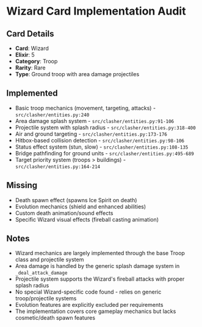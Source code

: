 # Wizard Card Implementation Audit

## Card Details
- **Card**: Wizard
- **Elixir**: 5
- **Category**: Troop
- **Rarity**: Rare
- **Type**: Ground troop with area damage projectiles

## Implemented
- Basic troop mechanics (movement, targeting, attacks) - `src/clasher/entities.py:240`
- Area damage splash system - `src/clasher/entities.py:91-106`
- Projectile system with splash radius - `src/clasher/entities.py:318-400`
- Air and ground targeting - `src/clasher/entities.py:173-176`
- Hitbox-based collision detection - `src/clasher/entities.py:98-106`
- Status effect system (stun, slow) - `src/clasher/entities.py:108-135`
- Bridge pathfinding for ground units - `src/clasher/entities.py:495-689`
- Target priority system (troops > buildings) - `src/clasher/entities.py:164-214`

## Missing
- Death spawn effect (spawns Ice Spirit on death)
- Evolution mechanics (shield and enhanced abilities)
- Custom death animation/sound effects
- Specific Wizard visual effects (fireball casting animation)

## Notes
- Wizard mechanics are largely implemented through the base Troop class and projectile system
- Area damage is handled by the generic splash damage system in `_deal_attack_damage`
- Projectile system supports the Wizard's fireball attacks with proper splash radius
- No special Wizard-specific code found - relies on generic troop/projectile systems
- Evolution features are explicitly excluded per requirements
- The implementation covers core gameplay mechanics but lacks cosmetic/death spawn features